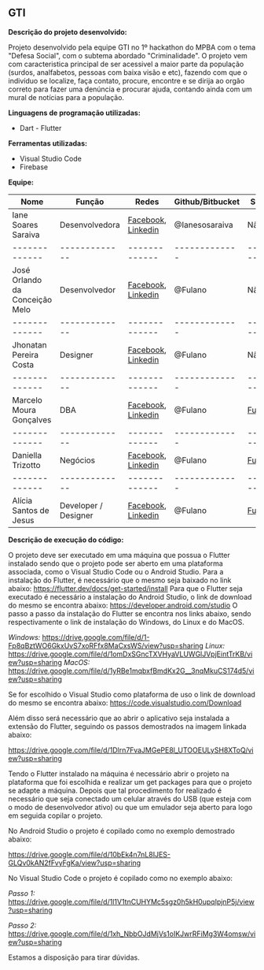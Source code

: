 ## GTI
**Descrição do projeto desenvolvido:** 

Projeto desenvolvido pela equipe GTI no 1º hackathon do MPBA com o tema "Defesa Social", 
com o subtema abordado "Criminalidade". O projeto vem com caracteristica principal de ser acessivel
a maior parte da população (surdos, analfabetos, pessoas com baixa visão e etc), fazendo com que o indivíduo se localize,
faça contato, procure, encontre e se dirija ao orgão correto para fazer uma denúncia e procurar ajuda, contando ainda 
com um mural de notícias para a população.

**Linguagens de programação utilizadas:**
- Dart - Flutter

**Ferramentas utilizadas:**
- Visual Studio Code
- Firebase

**Equipe:**

| Nome | Função | Redes | Github/Bitbucket | Site pessoal |
| ------------- | ------------- | ------------- | ------------- | ------------- | 
|  Iane Soares Saraiva  | Desenvolvedora | [Facebook](https://www.facebook.com/iane.soares.144), [Linkedin](https://www.linkedin.com/in/iane-soares-saraiva-600584196/) | @Ianesosaraiva | Não possui |
| ------------- | ------------- | ------------- | ------------- | ------------- |
|  José Orlando da Conceição Melo  | Desenvolvedor  | [Facebook](https://www.facebook.com/MPBA), [Linkedin](https://br.linkedin.com/pub/MPBA) | @Fulano | Não Possui |
| ------------- | ------------- | ------------- | ------------- | ------------- | 
|  Jhonatan Pereira Costa  | Designer  | [Facebook](https://www.facebook.com/MPBA), [Linkedin](https://br.linkedin.com/pub/MPBA) | @Fulano | Não Possui |
| ------------- | ------------- | ------------- | ------------- | ------------- | 
|  Marcelo Moura Gonçalves  | DBA  | [Facebook](https://www.facebook.com/MPBA), [Linkedin](https://br.linkedin.com/pub/MPBA) | @Fulano | [Fulano.com.br](http://https://mpba.mp.br/) |
| ------------- | ------------- | ------------- | ------------- | ------------- | 
|  Daniella Trizotto | Negócios  | [Facebook](https://www.facebook.com/MPBA), [Linkedin](https://br.linkedin.com/pub/MPBA) | @Fulano | [Fulano.com.br](http://https://mpba.mp.br/) |
| ------------- | ------------- | ------------- | ------------- | ------------- | 
|  Alícia Santos de Jesus  | Developer / Designer  | [Facebook](https://www.facebook.com/MPBA), [Linkedin](https://br.linkedin.com/pub/MPBA) | @Fulano | [Fulano.com.br](http://https://mpba.mp.br/) | 


**Descrição de execução do código:**

O projeto deve ser executado em uma máquina que possua o Flutter instalado sendo que o projeto pode ser aberto em uma plataforma associada, como o Visual Studio Code ou o Android Studio. 
Para a instalação do Flutter, é necessário que o mesmo seja baixado no link abaixo:
https://flutter.dev/docs/get-started/install
Para que o Flutter seja executado é necessário a instalação do Android Studio, o link de download do mesmo se encontra abaixo:
https://developer.android.com/studio
O passo a passo da instalação do Flutter se encontra nos links abaixo, sendo respectivamente o link de instalação do Windows, do Linux e do MacOS.

*Windows:*
https://drive.google.com/file/d/1-Fp8qBztWO6GkxUvS7xoRFfx8MaCxsWS/view?usp=sharing 
*Linux:*
https://drive.google.com/file/d/1omDxSGncTXVHyaVLUWGlJVpjEintTrKB/view?usp=sharing
*MacOS:*
https://drive.google.com/file/d/1yRBe1mqbxfBmdKx2G__3nqMkuCS174d5/view?usp=sharing 

Se for escolhido o Visual Studio como plataforma de uso o link de download do mesmo se encontra abaixo:
https://code.visualstudio.com/Download

Além disso será necessário que ao abrir o aplicativo seja instalada a extensão do Flutter, seguindo os passos demostrados na imagem linkada abaixo:

https://drive.google.com/file/d/1Dlrn7FvaJMGePE8l_UTOOEULySH8XToQ/view?usp=sharing

Tendo o Flutter instalado na máquina é necessário abrir o projeto na plataforma que foi escolhida e realizar um get packages para que o projeto se adapte a máquina. 
Depois que tal procedimento for realizado é necessário que seja conectado um celular através do USB (que esteja com o modo de desenvolvedor ativo) ou que um emulador seja aberto para logo em seguida copilar o projeto.

No Android Studio o projeto é copilado como no exemplo demostrado abaixo:

https://drive.google.com/file/d/10bEk4n7nL8IJES-GLQv0kAN2fFvyFgKa/view?usp=sharing

No Visual Studio Code o projeto é copilado como no exemplo abaixo:

*Passo 1:*
https://drive.google.com/file/d/1l1V1tnCUHYMc5sgz0h5kH0upqIpjnP5j/view?usp=sharing

*Passo 2:*
https://drive.google.com/file/d/1xh_NbbOJdMjVs1oIKJwrRFiMg3W4omsw/view?usp=sharing

Estamos a disposição para tirar dúvidas.
